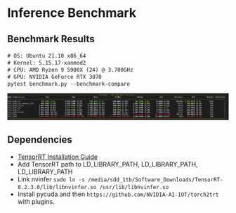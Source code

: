 # Inference Benchmark


## Benchmark Results
```shell script
# OS: Ubuntu 21.10 x86_64 
# Kernel: 5.15.17-xanmod2 
# CPU: AMD Ryzen 9 5900X (24) @ 3.700GHz 
# GPU: NVIDIA GeForce RTX 3070 
pytest benchmark.py --benchmark-compare
```
![Benchmark Results](https://github.com/viig99/Pytorch_Inference_Benchmarker/blob/main/image/infer.png?raw=true)

## Dependencies
* [TensorRT Installation Guide](https://docs.nvidia.com/deeplearning/tensorrt/install-guide/index.html)
* Add TensorRT path to LD_LIBRARY_PATH, LD_LIBRARY_PATH, LD_LIBRARY_PATH
* Link nvinfer `sudo ln -s /media/sdd_1tb/Software_Downloads/TensorRT-8.2.3.0/lib/libnvinfer.so /usr/lib/libnvinfer.so`
* Install pycuda and then `https://github.com/NVIDIA-AI-IOT/torch2trt` with plugins.